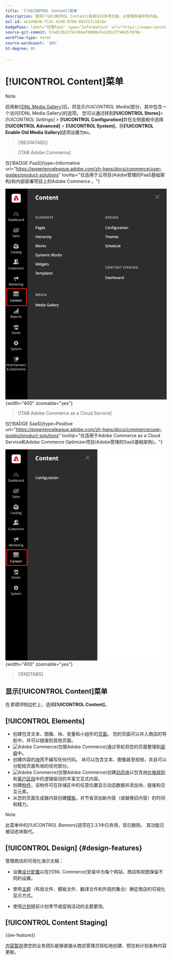 ```yaml
---
title: '[!UICONTROL Content]菜单'
description: 使用[!UICONTROL Content]菜单访问多项功能，以管理存储中的内容。
exl-id: 4e149836-f13c-4240-8700-882f2fc1619a
badgePaas: label="仅限PaaS" type="Informative" url="https://experienceleague.adobe.com/zh-hans/docs/commerce/user-guides/product-solutions" tooltip="仅适用于云项目(Adobe管理的PaaS基础架构)和内部部署项目上的Adobe Commerce 。"
source-git-commit: 57a913b21f4cbbb4f0800afe13012ff46d578f8e
workflow-type: tm+mt
source-wordcount: '365'
ht-degree: 0%

---
```


# [!UICONTROL Content]菜单

>[!NOTE]
>
>启用新[[!DNL Media Gallery]](media-gallery.md)后，将显示&#x200B;_[!UICONTROL Media]_&#x200B;部分，其中包含一个访问[!DNL Media Gallery]的选项。 您可以通过转到&#x200B;**[!UICONTROL Stores]**>_[!UICONTROL Settings]_ > **[!UICONTROL Configuration]**&#x200B;并在左侧面板中选择&#x200B;**[!UICONTROL Advanced]** > **[!UICONTROL System]**，将&#x200B;**[!UICONTROL Enable Old Media Gallery]**&#x200B;选项设置为`No`。

>[!BEGINTABS]

>[!TAB Adobe Commerce]

仅[!BADGE PaaS]{type=Informative url="https://experienceleague.adobe.com/zh-hans/docs/commerce/user-guides/product-solutions" tooltip="仅适用于云项目(Adobe管理的PaaS基础架构)和内部部署项目上的Adobe Commerce 。"}

![管理员中显示的[!UICONTROL Content]菜单](./assets/admin-menu-content.png){width="400" zoomable="yes"}

>[!TAB Adobe Commerce as a Cloud Service]

仅[!BADGE SaaS]{type=Positive url="https://experienceleague.adobe.com/zh-hans/docs/commerce/user-guides/product-solutions" tooltip="仅适用于Adobe Commerce as a Cloud Service和Adobe Commerce Optimizer项目(Adobe管理的SaaS基础架构)。"}

![管理员中显示的[!UICONTROL Content]菜单](./assets/admin-menu-content-accs.png){width="400" zoomable="yes"}

>[!ENDTABS]

## 显示[!UICONTROL Content]菜单

在&#x200B;_管理员_&#x200B;侧边栏上，选择&#x200B;**[!UICONTROL Content]**。

## [!UICONTROL Elements]

- 创建包含文本、图像、块、变量和小组件的[页面](pages.md)。 您的页面可以并入商店的导航中，并可以链接到其他页面。
- ![Adobe Commerce](../assets/adobe-logo.svg)(仅限Adobe Commerce)通过导航将您的页面整理到[层级](page-hierarchy.md)中。
- 创建内容的[块](blocks.md)而不编写任何代码。 块可以包含文本、图像甚至视频，并且可以分配给页面布局的任何部分。
- ![Adobe Commerce](../assets/adobe-logo.svg)(仅限Adobe Commerce)创建[动态块](dynamic-blocks.md)以包含由[价格规则](../merchandising-promotions/introduction.md#promotions)和[客户区段](../customers/customer-segments.md)中的逻辑驱动的丰富交互式内容。
- 创建[构件](widgets.md)，该构件可在存储区中的任意位置显示动态数据并添加块、链接和交互元素。
- 从您的页面生成器内容创建[模板](../page-builder/templates.md)，并节省添加新内容（或替换旧内容）的时间和精力。

>[!NOTE]
>
>此菜单中的&#x200B;_[!UICONTROL Banners]_&#x200B;选项在2.3.1中已弃用，现已删除。 其功能已被动态块取代。

## [!UICONTROL Design] {#design-features}

管理商店的可视化演示文稿：

- 设置[设计配置](configuration.md)以在[!DNL Commerce]安装中为每个网站、商店和视图保留不同的设置。

- 使用[主题](themes.md)（布局文件、模板文件、翻译文件和外观的集合）确定商店的可视化显示方式。

- 使用[计划](schedule.md)提前计划季节或促销活动的主题更改。

## [!UICONTROL Content Staging]

{{ee-feature}}

[内容暂存](content-staging.md)使您的业务团队能够直接从商店管理员轻松地创建、预览和计划各种内容更新。

